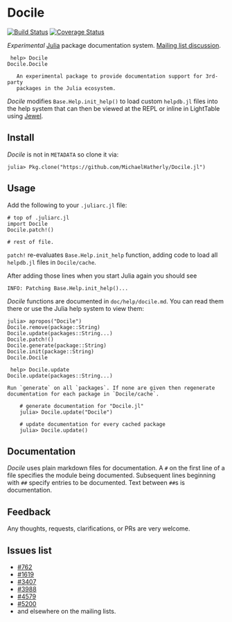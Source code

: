 # Docile

[![Build Status](https://travis-ci.org/MichaelHatherly/Docile.jl.svg?branch=master)](https://travis-ci.org/MichaelHatherly/Docile.jl)
[![Coverage Status](https://coveralls.io/repos/MichaelHatherly/Docile.jl/badge.png)](https://coveralls.io/r/MichaelHatherly/Docile.jl)

*Experimental* [Julia](www.julialang.org) package documentation system. [Mailing list discussion](https://groups.google.com/forum/#!topic/julia-users/k_SzJxcAoqA).

     help> Docile
    Docile.Docile

       An experimental package to provide documentation support for 3rd-party
       packages in the Julia ecosystem.

*Docile* modifies `Base.Help.init_help()` to load custom `helpdb.jl`
files into the help system that can then be viewed at the REPL or inline
in LightTable using [Jewel](https://github.com/one-more-minute/Jewel).

## Install

*Docile* is not in `METADATA` so clone it via:

    julia> Pkg.clone("https://github.com/MichaelHatherly/Docile.jl")

## Usage

Add the following to your `.juliarc.jl` file:

    # top of .juliarc.jl
    import Docile
    Docile.patch!()

    # rest of file.

`patch!` re-evaluates `Base.Help.init_help` function, adding code to
load all `helpdb.jl` files in `Docile/cache`.

After adding those lines when you start Julia again you should see

    INFO: Patching Base.Help.init_help()...

*Docile* functions are documented in `doc/help/docile.md`. You can read them there
or use the Julia help system to view them:

    julia> apropos("Docile")
    Docile.remove(package::String)
    Docile.update(packages::String...)
    Docile.patch!()
    Docile.generate(package::String)
    Docile.init(package::String)
    Docile.Docile

     help> Docile.update
    Docile.update(packages::String...)

    Run `generate` on all `packages`. If none are given then regenerate
    documentation for each package in `Docile/cache`.

        # generate documentation for "Docile.jl"
        julia> Docile.update("Docile")

        # update documentation for every cached package
        julia> Docile.update()

## Documentation

*Docile* uses plain markdown files for documentation. A `#` on the first
line of a file specifies the module being documented. Subsequent lines
beginning with `##` specify entries to be documented. Text between `##`s
is documentation.

## Feedback

Any thoughts, requests, clarifications, or PRs are very welcome.

## Issues list

* [#762](https://github.com/JuliaLang/julia/issues/762)
* [#1619](https://github.com/JuliaLang/julia/pull/1619)
* [#3407](https://github.com/JuliaLang/julia/issues/3407)
* [#3988](https://github.com/JuliaLang/julia/issues/3988)
* [#4579](https://github.com/JuliaLang/julia/issues/4579)
* [#5200](https://github.com/JuliaLang/julia/issues/5200)
* and elsewhere on the mailing lists.

